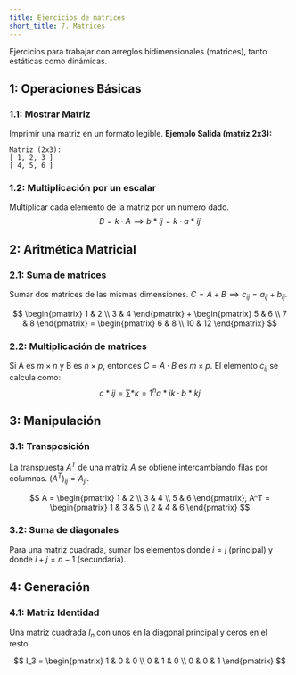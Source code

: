 ```yaml
---
title: Ejercicios de matrices
short_title: 7. Matrices
---
```


Ejercicios para trabajar con arreglos bidimensionales (matrices), tanto
estáticas como dinámicas.

## 1: Operaciones Básicas

### 1.1: Mostrar Matriz

Imprimir una matriz en un formato legible. **Ejemplo Salida (matriz 2x3):**

```text
Matriz (2x3):
[ 1, 2, 3 ]
[ 4, 5, 6 ]
```

### 1.2: Multiplicación por un escalar

Multiplicar cada elemento de la matriz por un número dado. $$ B = k \cdot A
\implies b*{ij} = k \cdot a*{ij} $$

## 2: Aritmética Matricial

### 2.1: Suma de matrices

Sumar dos matrices de las mismas dimensiones.
$C = A + B \implies c_{ij} = a_{ij} + b_{ij}$.

$$
\begin{pmatrix} 1 & 2 \\ 3 & 4
\end{pmatrix} +
\begin{pmatrix} 5 & 6 \\ 7 & 8
\end{pmatrix} =
\begin{pmatrix} 6 & 8 \\ 10 & 12
\end{pmatrix}
$$

### 2.2: Multiplicación de matrices

Si A es $m \times n$ y B es $n \times p$, entonces $C = A \cdot B$ es
$m \times p$. El elemento $c_{ij}$ se calcula como: $$ c*{ij} = \sum*{k=1}^{n}
a*{ik} \cdot b*{kj} $$

## 3: Manipulación

### 3.1: Transposición

La transpuesta $A^T$ de una matriz $A$ se obtiene intercambiando filas por
columnas. $(A^T)_{ij} = A_{ji}$.

$$
A = \begin{pmatrix} 1 & 2 \\ 3 & 4 \\ 5 & 6
\end{pmatrix},
A^T = \begin{pmatrix} 1 & 3 & 5 \\ 2 & 4 & 6
\end{pmatrix}
$$

### 3.2: Suma de diagonales

Para una matriz cuadrada, sumar los elementos donde $i=j$ (principal) y donde
$i+j = n-1$ (secundaria).

## 4: Generación

### 4.1: Matriz Identidad

Una matriz cuadrada $I_n$ con unos en la diagonal principal y ceros en el resto.

$$
I_3 = \begin{pmatrix} 1 & 0 & 0 \\ 0 & 1 & 0 \\ 0 & 0 & 1
\end{pmatrix}
$$
